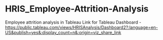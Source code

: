 # HRIS_Employee-Attrition-Analysis
Employee attrition analysis in Tableau
Link for Tableau Dashboard - https://public.tableau.com/views/HRISAnalysis/Dashboard2?:language=en-US&publish=yes&:display_count=n&:origin=viz_share_link
